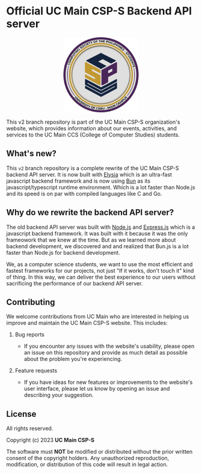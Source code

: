 # Official UC Main CSP-S Backend API server

<p align="center">
    <img width="200" height="200" src="https://raw.githubusercontent.com/csps/.github/main/images/CSPS_LOGO.png">
</p>

This v2 branch repository is part of the UC Main CSP-S organization's website, which provides information about our events, activities, and services to the UC Main CCS (College of Computer Studies) students.

## What's new?

This `v2` branch repository is a complete rewrite of the UC Main CSP-S backend API server. It is now built with [Elysia](https://elysiajs.com/) which is an ultra-fast javascript backend framework and is now using [Bun](https://bun.sh/) as its javascript/typescript runtime environment. Which is a lot faster than Node.js and its speed is on par with compiled languages like C and Go.

## Why do we rewrite the backend API server?

The old backend API server was built with [Node.js](https://nodejs.org/en/) and [Express.js](https://expressjs.com/) which is a javascript backend framework. It was built with it because it was the only frameowork that we knew at the time. But as we learned more about backend development, we discovered and and realized that Bun.js is a lot faster than Node.js for backend development. 

We, as a computer science students, we want to use the most efficient and fastest frameworks for our projects, not just "If it works, don't touch it" kind of thing. In this way, we can deliver the best experience to our users without sacrificing the performance of our backend API server.

## Contributing

We welcome contributions from UC Main who are interested in helping us improve and maintain the UC Main CSP-S website. This includes:

1. Bug reports
   - If you encounter any issues with the website's usability, please open an issue on this repository and provide as much detail as possible about the problem you're experiencing.

2. Feature requests
   - If you have ideas for new features or improvements to the website's user interface, please let us know by opening an issue and describing your suggestion.

## License

All rights reserved.

Copyright (c) 2023 **UC Main CSP-S**

The software must **NOT** be modified or distributed without the prior written consent of the copyright holders.
Any unauthorized reproduction, modification, or distribution of this code will result in legal action.